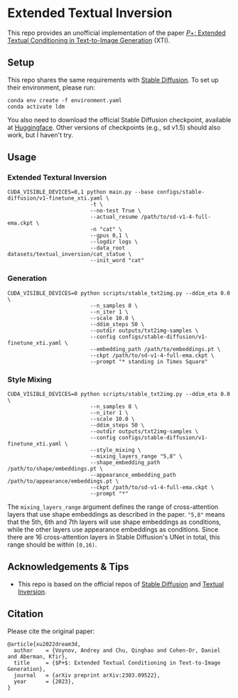 # Extended Textual Inversion

This repo provides an unofficial implementation of the paper [$P+$: Extended Textual Conditioning in Text-to-Image Generation](https://arxiv.org/abs/2303.09522) (XTI).

## Setup

This repo shares the same requirements with [Stable Diffusion](https://github.com/CompVis/stable-diffusion). To set up their environment, please run:

```
conda env create -f environment.yaml
conda activate ldm
```

You also need to download the official Stable Diffusion checkpoint, available at [Huggingface](https://huggingface.co/CompVis/stable-diffusion-v-1-4-original). Other versions of checkpoints (e.g., sd v1.5) should also work, but I haven't try.

## Usage

### Extended Textural Inversion

```
CUDA_VISIBLE_DEVICES=0,1 python main.py --base configs/stable-diffusion/v1-finetune_xti.yaml \
                          -t \
                          --no-test True \
                          --actual_resume /path/to/sd-v1-4-full-ema.ckpt \
                          -n "cat" \
                          --gpus 0,1 \
                          --logdir logs \
                          --data_root datasets/textual_inversion/cat_statue \
                          --init_word "cat"
```

### Generation

```
CUDA_VISIBLE_DEVICES=0 python scripts/stable_txt2img.py --ddim_eta 0.0 \
                          --n_samples 8 \
                          --n_iter 1 \
                          --scale 10.0 \
                          --ddim_steps 50 \
                          --outdir outputs/txt2img-samples \
                          --config configs/stable-diffusion/v1-finetune_xti.yaml \
                          --embedding_path /path/to/embeddings.pt \
                          --ckpt /path/to/sd-v1-4-full-ema.ckpt \
                          --prompt "* standing in Times Square"
```

### Style Mixing

```
CUDA_VISIBLE_DEVICES=0 python scripts/stable_txt2img.py --ddim_eta 0.0 \
                          --n_samples 8 \
                          --n_iter 1 \
                          --scale 10.0 \
                          --ddim_steps 50 \
                          --outdir outputs/txt2img-samples \
                          --config configs/stable-diffusion/v1-finetune_xti.yaml \
                          --style_mixing \
                          --mixing_layers_range "5,8" \
                          --shape_embedding_path /path/to/shape/embeddings.pt \
                          --appearance_embedding_path /path/to/appearance/embeddings.pt \
                          --ckpt /path/to/sd-v1-4-full-ema.ckpt \
                          --prompt "*"
```
The `mixing_layers_range` argument defines the range of cross-attention layers that use shape embeddings as described in the paper. `"5,8"` means that the 5th, 6th and 7th layers will use shape embeddings as conditions, while the other layers use appearance embeddings as conditions. Since there are 16 cross-attention layers in Stable Diffusion's UNet in total, this range should be within `[0,16)`.

## Acknowledgements & Tips
- This repo is based on the official repos of [Stable Diffusion](https://github.com/CompVis/stable-diffusion) and [Textual Inversion](https://github.com/rinongal/textual_inversion).


## Citation

Please cite the original paper:

```
@article{xu2022dream3d,
  author    = {Voynov, Andrey and Chu, Qinghao and Cohen-Or, Daniel and Aberman, Kfir},
  title     = {$P+$: Extended Textual Conditioning in Text-to-Image Generation},
  journal   = {arXiv preprint arXiv:2303.09522},
  year      = {2023},
}
```